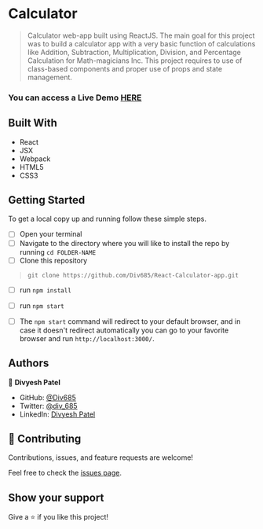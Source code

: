 # Calculator

> Calculator web-app built using ReactJS. The main goal for this project was to build a calculator app with a very basic function of calculations like Addition, Subtraction, Multiplication, Division, and Percentage Calculation for Math-magicians Inc. This project requires to use of class-based components and proper use of props and state management.

### You can access a Live Demo [HERE](https://calculator-react-app-v1.herokuapp.com/)


## Built With

- React
- JSX
- Webpack
- HTML5
- CSS3


## Getting Started

To get a local copy up and running follow these simple steps.

- [ ] Open your terminal
- [ ]  Navigate to the directory where you will like to install the repo by running `cd FOLDER-NAME` 
- [ ] Clone this repository
 > `git clone https://github.com/Div685/React-Calculator-app.git`
- [ ] run `npm install`
- [ ] run `npm start`
- [ ] The `npm start` command will redirect to your default browser, and in case it doesn't redirect automatically you can go to your favorite browser and run `http://localhost:3000/`.

 
## Authors

👤 **Divyesh Patel**

- GitHub: [@Div685](https://github.com/Div685)
- Twitter: [@div_685](https://twitter.com/div_685)
- LinkedIn: [Divyesh Patel](https://www.linkedin.com/in/divyesh-daxa-patel/)


## 🤝 Contributing

Contributions, issues, and feature requests are welcome!

Feel free to check the [issues page](https://github.com/Div685/React-Calculator-app/issues).


## Show your support

Give a ⭐️ if you like this project!